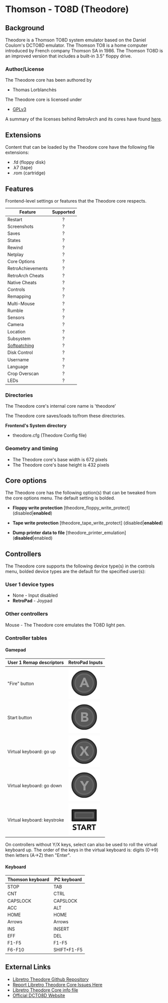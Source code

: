 # Thomson - TO8D (Theodore)

## Background

Theodore is a Thomson TO8D system emulator based on the Daniel Coulom's DCTO8D emulator. The Thomson TO8 is a home computer introduced by French company Thomson SA in 1986. The Thomson TO8D is an improved version that includes a built-in 3.5" floppy drive.

### Author/License

The Theodore core has been authored by

- Thomas Lorblanchès

The Theodore core is licensed under

- [GPLv3](https://github.com/Zlika/theodore/blob/master/LICENSE)

A summary of the licenses behind RetroArch and its cores have found [here](https://docs.libretro.com/tech/licenses/).

## Extensions

Content that can be loaded by the Theodore core have the following file extensions:

- .fd (floppy disk)
- .k7 (tape)
- .rom (cartridge)

## Features

Frontend-level settings or features that the Theodore core respects.

| Feature           | Supported |
|-------------------|:---------:|
| Restart           | ?         |
| Screenshots       | ?         |
| Saves             | ?         |
| States            | ?         |
| Rewind            | ?         |
| Netplay           | ?         |
| Core Options      | ?         |
| RetroAchievements | ?         |
| RetroArch Cheats  | ?         |
| Native Cheats     | ?         |
| Controls          | ?         |
| Remapping         | ?         |
| Multi-Mouse       | ?         |
| Rumble            | ?         |
| Sensors           | ?         |
| Camera            | ?         |
| Location          | ?         |
| Subsystem         | ?         |
| [Softpatching](https://docs.libretro.com/guides/softpatching/) | ?         |
| Disk Control      | ?         |
| Username          | ?         |
| Language          | ?         |
| Crop Overscan     | ?         |
| LEDs              | ?         |

### Directories

The Theodore core's internal core name is 'theodore'

The Theodore core saves/loads to/from these directories.

**Frontend's System directory**

- theodore.cfg (Theodore Config file)

### Geometry and timing

- The Theodore core's base width is 672 pixels
- The Theodore core's base height is 432 pixels

## Core options

The Theodore core has the following option(s) that can be tweaked from the core options menu. The default setting is bolded.

- **Floppy write protection** [theodore_floppy_write_protect]  (disabled|**enabled**)

- **Tape write protection** [theodore_tape_write_protect]  (disabled|**enabled**)

- **Dump printer data to file** [theodore_printer_emulation] (**disabled**|enabled)

## Controllers

The Theodore core supports the following device type(s) in the controls menu, bolded device types are the default for the specified user(s):

### User 1 device types

- None - Input disabled
- **RetroPad** - Joypad

### Other controllers

Mouse - The Theodore core emulates the TO8D light pen.

### Controller tables

#### Gamepad

| User 1 Remap descriptors    | RetroPad Inputs                        |
|-----------------------------|----------------------------------------|
| "Fire" button               | ![](../image/retropad/retro_a.png)     |
| Start button                | ![](../image/retropad/retro_b.png)     |
| Virtual keyboard: go up     | ![](../image/retropad/retro_x.png)     |
| Virtual keyboard: go down   | ![](../image/retropad/retro_y.png)     |
| Virtual keyboard: keystroke | ![](../image/retropad/retro_start.png) |

On controllers without Y/X keys, select can also be used to roll the virtual keyboard up. The order of the keys in the virtual keyboard is: digits (0->9) then letters (A->Z) then "Enter".

#### Keyboard

| Thomson keyboard | PC keyboard |
|------------------|-------------|
|STOP              | TAB         |
|CNT               | CTRL        |
|CAPSLOCK          | CAPSLOCK    |
|ACC               | ALT         |
|HOME              | HOME        |
|Arrows            | Arrows      |
|INS               | INSERT      |
|EFF               | DEL         |
|F1-F5             | F1-F5       |
|F6-F10            | SHIFT+F1-F5 |

## External Links

- [Libretro Theodore Github Repository](https://github.com/Zlika/theodore)
- [Report Libretro Theodore Core Issues Here](https://github.com/Zlika/theodore/issues)
- [Libretro Theodore Core info file](https://github.com/libretro/libretro-super/blob/master/dist/info/theodore_libretro.info)
- [Official DCTO8D Website](http://dcto8.free.fr/)
